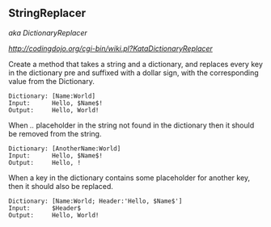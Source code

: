 StringReplacer 
--------------
_aka DictionaryReplacer_

_http://codingdojo.org/cgi-bin/wiki.pl?KataDictionaryReplacer_

Create a method that takes a string and a dictionary, and replaces every key in the dictionary pre and suffixed with a dollar sign, with the corresponding value from the Dictionary.

	Dictionary:	[Name:World]
	Input:		Hello, $Name$!
	Output:		Hello, World!


When _$..$_ placeholder in the string not found in the dictionary then it should be removed from the string.

	Dictionary:	[AnotherName:World]
	Input:		Hello, $Name$!
	Output:		Hello, !


When a key in the dictionary contains some placeholder for another key, then it should also be replaced.

	Dictionary:	[Name:World; Header:'Hello, $Name$']
	Input:		$Header$
	Output:		Hello, World!

